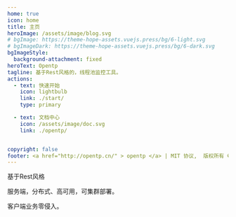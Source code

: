 ```yaml
---
home: true
icon: home
title: 主页
heroImage: /assets/image/blog.svg
# bgImage: https://theme-hope-assets.vuejs.press/bg/6-light.svg
# bgImageDark: https://theme-hope-assets.vuejs.press/bg/6-dark.svg
bgImageStyle:
  background-attachment: fixed
heroText: Opentp
tagline: 基于Rest风格的，线程池监控工具。
actions:
  - text: 快速开始
    icon: lightbulb
    link: ./start/
    type: primary

  - text: 文档中心
    icon: /assets/image/doc.svg
    link: ./opentp/


copyright: false
footer: <a href="http://opentp.cn/" > opentp </a> | MIT 协议,  版权所有 © 2020 - 2024 zhanggong | <a href="https://beian.miit.gov.cn/" target="_blank"> 豫ICP备2024059261号-1 </a> 
---
```


基于Rest风格

服务端，分布式、高可用，可集群部署。

客户端业务零侵入。